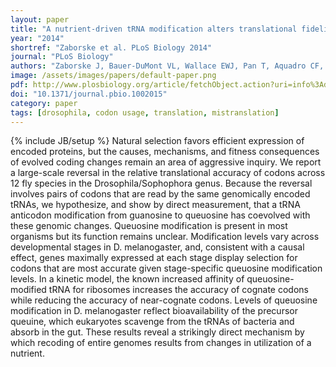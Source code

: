 ```yaml
---
layout: paper
title: "A nutrient-driven tRNA modification alters translational fidelity and genome-wide protein coding across an animal genus"
year: "2014"
shortref: "Zaborske et al. PLoS Biology 2014"
journal: "PLoS Biology"
authors: "Zaborske J, Bauer-DuMont VL, Wallace EWJ, Pan T, Aquadro CF, and Drummond DA"
image: /assets/images/papers/default-paper.png
pdf: http://www.plosbiology.org/article/fetchObject.action?uri=info%3Adoi%2F10.1371%2Fjournal.pbio.1002015&representation=PDF
doi: "10.1371/journal.pbio.1002015"
category: paper
tags: [drosophila, codon usage, translation, mistranslation]
---
```

{% include JB/setup %}
Natural selection favors efficient expression of encoded proteins, but the causes, mechanisms, and fitness consequences of evolved coding changes remain an area of aggressive inquiry. We report a large-scale reversal in the relative translational accuracy of codons across 12 fly species in the Drosophila/Sophophora genus. Because the reversal involves pairs of codons that are read by the same genomically encoded tRNAs, we hypothesize, and show by direct measurement, that a tRNA anticodon modification from guanosine to queuosine has coevolved with these genomic changes. Queuosine modification is present in most organisms but its function remains unclear. Modification levels vary across developmental stages in D. melanogaster, and, consistent with a causal effect, genes maximally expressed at each stage display selection for codons that are most accurate given stage-specific queuosine modification levels. In a kinetic model, the known increased affinity of queuosine-modified tRNA for ribosomes increases the accuracy of cognate codons while reducing the accuracy of near-cognate codons. Levels of queuosine modification in D. melanogaster reflect bioavailability of the precursor queuine, which eukaryotes scavenge from the tRNAs of bacteria and absorb in the gut. These results reveal a strikingly direct mechanism by which recoding of entire genomes results from changes in utilization of a nutrient.